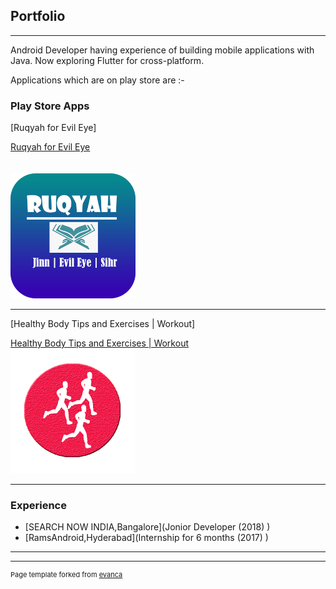 ## Portfolio

---
Android Developer having experience of building mobile applications with Java.
Now exploring Flutter for cross-platform.

Applications which are on play store are :-

### Play Store Apps 

[Ruqyah for Evil Eye]

<a href="https://play.google.com/store/apps/details?id=com.arham.soft.ruqyahforevileye" target="_blank">Ruqyah for Evil Eye</a> <br><br><br>
<img src="images/ruqyah_200.png?raw=true"/>

---
[Healthy Body Tips and Exercises | Workout]

<a href="https://play.google.com/store/apps/details?id=com.arham.soft.healthybodytips" target="_blank">Healthy Body Tips and Exercises | Workout</a> <br>
<img src="images/health_200.png?raw=true"/>

---


### Experience

- [SEARCH NOW INDIA,Bangalore](Jonior Developer  (2018) )
- [RamsAndroid,Hyderabad](Internship for 6 months (2017) )



---




---
<p style="font-size:11px">Page template forked from <a href="https://github.com/evanca/quick-portfolio">evanca</a></p>
<!-- Remove above link if you don't want to attibute -->
